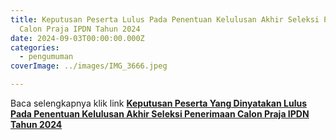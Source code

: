 ```yaml
---
title: Keputusan Peserta Lulus Pada Penentuan Kelulusan Akhir Seleksi Penerimaan
  Calon Praja IPDN Tahun 2024
date: 2024-09-03T00:00:00.000Z
categories:
  - pengumuman
coverImage: ../images/IMG_3666.jpeg

---
```


Baca selengkapnya klik link **[Keputusan Peserta Yang Dinyatakan Lulus Pada Penentuan Kelulusan Akhir Seleksi Penerimaan Calon Praja IPDN Tahun 2024](https://bkd.nttprov.go.id/web/wp-content/uploads/2024/09/Keputusan-Peserta-Lulus-Penentuan-Kelulusan-Akhir-Pada-Seleksi-Penerimaan-Calon-Praja-IPDN-Tahun-2024.pdf)**

